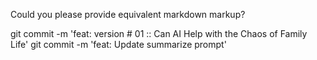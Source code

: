 Could you please provide equivalent markdown markup?

git commit -m 'feat: version # 01 :: Can AI Help with the Chaos of Family Life'
git commit -m 'feat: Update summarize prompt'